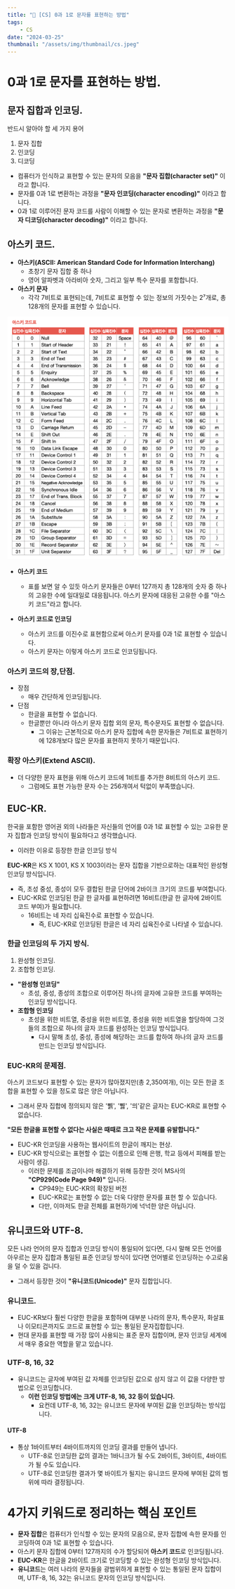 ```yaml
---
title: "💾 [CS] 0과 1로 문자를 표현하는 방법"
tags:
    - CS
date: "2024-03-25"
thumbnail: "/assets/img/thumbnail/cs.jpeg"
---
```


# 0과 1로 문자를 표현하는 방법.

## 문자 집합과 인코딩.

반드시 알아야 할 세 가지 용어
1. 문자 집합
2. 인코딩
3. 디코딩

- 컴퓨터가 인식하교 표현할 수 있는 문자의 모음을 **"문자 집합(character set)"** 이라고 합니다.
- 문자를 0과 1로 변환하는 과정을 **"문자 인코딩(character encoding)"** 이라고 합니다.
- 0과 1로 이루어진 문자 코드를 사람이 이해할 수 있는 문자로 변환하는 과정을 **"문자 디코딩(character decoding)"** 이라고 합니다.

## 아스키 코드.

- **아스키(ASCII: American Standard Code for Information Interchang)**
    - 초창기 문자 집합 중 하나
    - 영어 알파벳과 아라비아 숫자, 그리고 일부 특수 문자를 포함합니다.
- **아스키 문자**
    - 각각 7비트로 표현되는데, 7비트로 표현할 수 있는 정보의 가짓수는 2⁷개로, 총 128개의 문자를 표현할 수 있습니다.

<img src = "https://github.com/devKobe24/images/blob/main/%E1%84%8B%E1%85%A1%E1%84%89%E1%85%B3%E1%84%8F%E1%85%B5%E1%84%8F%E1%85%A9%E1%84%83%E1%85%B3%E1%84%91%E1%85%AD.png?raw=true">

- **아스키 코드**
    - 표를 보면 알 수 있듯 아스키 문자들은 0부터 127까지 총 128개의 숫자 중 하나의 고유한 수에 일대일로 대응됩니다. 아스키 문자에 대응된 고유한 수를 "아스키 코드"라고 합니다.

- **아스키 코드로 인코딩**
    - 아스키 코드를 이진수로 표현함으로써 아스키 문자를 0과 1로 표현할 수 있습니다.
    - 아스키 문자는 이렇게 아스키 코드로 인코딩됩니다.

### 아스키 코드의 장,단점.
- 장점
    - 매우 간단하게 인코딩됩니다.
- 단점
    - 한글을 표현할 수 없습니다.
    - 한글뿐만 아니라 아스키 문자 집합 외의 문자, 특수문자도 표현할 수 없습니다.
        - 그 이유는 근본적으로 아스키 문자 집합에 속한 문자들은 7비트로 표현하기에 128개보다 많은 문자를 표현하지 못하기 때문입니다.

### 확장 아스키(Extend ASCII).
- 더 다양한 문자 표현을 위해 아스키 코드에 1비트를 추가한 8비트의 아스키 코드.
    - 그럼에도 표현 가능한 문자 수는 256개여서 턱없이 부족했습니다.

## EUC-KR.
한국을 포함한 영어권 외의 나라들은 자신들의 언어를 0과 1로 표현할 수 있는 고유한 문자 집합과 인코딩 방식이 필요하다고 생각했습니다.
- 이러한 이유로 등장한 한글 인코딩 방식

**EUC-KR**은 KS X 1001, KS X 1003이라는 문자 집합을 기반으로하는 대표적인 완성형 인코딩 방식입니다.
- 즉, 초성 중성, 종성이 모두 결합된 한글 단어에 2바이크 크기의 코드를 부여합니다.
- EUC-KR로 인코딩된 한글 한 글자를 표현하려면 16비트(한글 한 글자에 2바이트 코드 부여)가 필요합니다.
    - 16비트는 네 자리 십육진수로 표현할 수 있습니다.
        - 즉, EUC-KR로 인코딩된 한글은 네 자리 십육진수로 나타낼 수 있습니다.

### 한글 인코딩의 두 가지 방식.
1. 완성형 인코딩.
2. 조합형 인코딩.

- **"완성형 인코딩"**
    - 초성, 중성, 종성의 조합으로 이루어진 하나의 글자에 고유한 코드를 부여하는 인코딩 방식입니다.
- **조합형 인코딩**
    - 초성을 위한 비트열, 중성을 위한 비트열, 종성을 위한 비트열을 할당하여 그것들의 조합으로 하나의 글자 코드를 완성하는 인코딩 방식입니다.
        - 다시 말해 초성, 중성, 종성에 해당하는 코드를 합하여 하나의 글자 코드를 만드는 인코딩 방식입니다.

### EUC-KR의 문제점.
아스키 코드보다 표현할 수 있는 문자가 많아졌지만(총 2,350여개), 이는 모든 한글 조합을 표현할 수 있을 정도로 많은 양은 아닙니다.
- 그래서 문자 집합에 정의되지 않은 '쀍', '쀓', '믜'같은 글자는 EUC-KR로 표현할 수 없습니다.

**"모든 한글을 표현할 수 없다는 사실은 때때로 크고 작은 문제를 유발합니다."**
- EUC-KR 인코딩을 사용하는 웹사이트의 한글이 깨지는 현상.
- EUC-KR 방식으로는 표현할 수 없는 이름으로 인해 은행, 학교 등에서 피해를 받는 사람이 생김.
    - 이러한 문제를 조금이나마 해결하기 위해 등장한 것이 MS사의 **"CP929(Code Page 949)"** 입니다.
        - CP949는 EUC-KR의 확장된 버전
        - EUC-KR로는 표현할 수 없는 더욱 다양한 문자를 표현 할 수 있습니다.
        - 다만, 이마저도 한글 전체를 표현하기에 넉넉한 양은 아닙니다.

## 유니코드와 UTF-8.
모든 나라 언어의 문자 집합과 인코딩 방식이 통일되어 있다면, 다시 말해 모든 언어를 아우르는 문자 집합과 통일된 표준 인코딩 방식이 있다면 언어별로 인코딩하는 수고로움을 덜 수 있을 겁니다.
- 그래서 등장한 것이 **"유니코드(Unicode)"** 문자 집합입니다.

### 유니코드.
- EUC-KR보다 훨씬 다양한 한글을 포함하며 대부분 나라의 문자, 특수문자, 화살표나 이모티콘까지도 코드로 표현할 수 있는 통일된 문자집합힙니다.
- 현대 문자를 표현할 때 가장 많이 사용되는 표준 문자 집합이며, 문자 인코딩 세계에서 매우 중요한 역할을 맡고 있습니다.

### UTF-8, 16, 32
- 유니코드는 글자에 부여된 값 자체를 인코딩된 값으로 삼지 않고 이 값을 다양한 방법으로 인코딩합니다.
    - **이런 인코딩 방법에는 크게 UTF-8, 16, 32 등이 있습니다.**
        - 요컨데 UTF-8, 16, 32는 유니코드 문자에 부여된 값을 인코딩하는 방식입니다.

#### UTF-8
- 통상 1바이트부터 4바이트까지의 인코딩 결과를 만들어 냅니다.
    - UTF-8로 인코딩한 값의 결과는 1바니크가 될 수도 2바이트, 3바이트, 4바이트가 될 수도 있습니다.
    - UTF-8로 인코딩한 결과가 몇 바이트가 될지는 유니코드 문자에 부여된 값의 범위에 따라 결정됩니다.

# 4가지 키워드로 정리하는 핵심 포인트
- **문자 집합**은 컴퓨터가 인식할 수 있는 문자의 모음으로, 문자 집합에 속한 문자를 인코딩하여 0과 1로 표현할 수 있습니다.
- 아스키 문자 집합에 0부터 127까지의 수가 할당되어 **아스키 코드**로 인코딩됩니다.
- **EUC-KR**은 한글을 2바이트 크기로 인코딩할 수 있는 완성형 인코딩 방식입니다.
- **유니코드**는 여러 나라의 문자들을 광범위하게 표현할 수 있는 통일된 문자 집합이며, UTF-8, 16, 32는 유니코드 문자의 인코딩 방식입니다.
